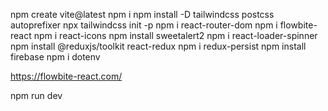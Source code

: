 npm create vite@latest
npm i
npm install -D tailwindcss postcss autoprefixer
npx tailwindcss init -p
npm i react-router-dom
npm i flowbite-react
npm i react-icons
npm install sweetalert2
npm i react-loader-spinner
npm install @reduxjs/toolkit react-redux
npm i redux-persist
npm install firebase
npm i dotenv


https://flowbite-react.com/

npm run dev
